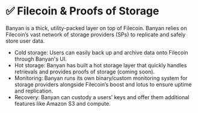 # ✅ Filecoin & Proofs of Storage

Banyan is a thick, utility-packed layer on top of Filecoin. Banyan relies on Filecoin’s vast network of storage providers (SPs) to replicate and safely store user data.

* Cold storage: Users can easily back up and archive data onto Filecoin through Banyan's UI.&#x20;
* Hot storage: Banyan has built a hot storage layer that quickly handles retrievals and provides proofs of storage (coming soon).
* Monitoring: Banyan runs its own binary/custom monitoring system for storage providers alongside Filecoin’s boost and lotus to ensure uptime and replication.
* Recovery: Banyan can custody a users’ keys and offer them additional features like Amazon S3 and compute.
